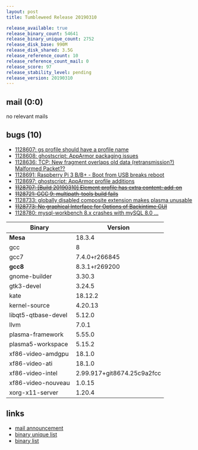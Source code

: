 ```yaml
---
layout: post
title: Tumbleweed Release 20190310

release_available: true
release_binary_count: 54641
release_binary_unique_count: 2752
release_disk_base: 990M
release_disk_shared: 3.5G
release_reference_count: 10
release_reference_count_mail: 0
release_score: 97
release_stability_level: pending
release_version: 20190310
---
```


## mail (0:0)

no relevant mails

## bugs (10)

<!--more-->

- [1128607: gs profile should have a profile name](https://bugzilla.opensuse.org/show_bug.cgi?id=1128607)
- [1128608: ghostscript: AppArmor packaging issues](https://bugzilla.opensuse.org/show_bug.cgi?id=1128608)
- [1128636: TCP: New fragment overlaps old data (retransmission?) Malformed Packet??](https://bugzilla.opensuse.org/show_bug.cgi?id=1128636)
- [1128691: Raspberry Pi 3 B/B+ - Boot from USB breaks reboot](https://bugzilla.opensuse.org/show_bug.cgi?id=1128691)
- [1128697: ghostscript: AppArmor profile additions](https://bugzilla.opensuse.org/show_bug.cgi?id=1128697)
- ~~[1128707: \[Build 20190310\] Element profile has extra content: add-on](https://bugzilla.opensuse.org/show_bug.cgi?id=1128707)~~
- ~~[1128721: GCC 9: multipath-tools build fails](https://bugzilla.opensuse.org/show_bug.cgi?id=1128721)~~
- [1128733: globally disabled composite extension makes plasma unusable](https://bugzilla.opensuse.org/show_bug.cgi?id=1128733)
- ~~[1128773: No graphical Interface for Options of Backintime GUI](https://bugzilla.opensuse.org/show_bug.cgi?id=1128773)~~
- [1128780: mysql-workbench 8.x  crashes with mySQL 8.0 ...](https://bugzilla.opensuse.org/show_bug.cgi?id=1128780)

Binary | Version
--- | ---
**Mesa** | 18.3.4
gcc | 8
gcc7 | 7.4.0+r266845
**gcc8** | 8.3.1+r269200
gnome-builder | 3.30.3
gtk3-devel | 3.24.5
kate | 18.12.2
kernel-source | 4.20.13
libqt5-qtbase-devel | 5.12.0
llvm | 7.0.1
plasma-framework | 5.55.0
plasma5-workspace | 5.15.2
xf86-video-amdgpu | 18.1.0
xf86-video-ati | 18.1.0
xf86-video-intel | 2.99.917+git8674.25c9a2fcc
xf86-video-nouveau | 1.0.15
xorg-x11-server | 1.20.4

## links

- [mail announcement](https://lists.opensuse.org/opensuse-factory/2019-03/msg00066.html)
- [binary unique list](http://download.tumbleweed.boombatower.com/20190310/rpm.unique.list)
- [binary list](http://download.tumbleweed.boombatower.com/20190310/rpm.list)
